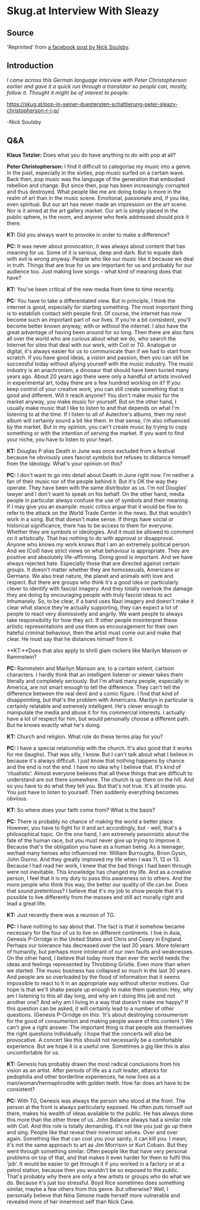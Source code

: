 # Skug.at Interview With Sleazy

## Source

'Reprinted' from [a facebook post by Nick Soulsby](https://www.facebook.com/groups/9068381069/user/556536969/?__cft__[0]=AZXkA0iz6o28r-utfyidN6-X4DTrhFELBUC-UvXZAiNO4bA0ohPRo8I_Q15_5gd4QnO0Io5x9vXdZfM8ajhSn_gF1pcuimXTbIYpdjSp5wq653jvQiHwzG9rd42hYiBIAR2sULmXUPhpWauMxlNmUCAOKXcyDncdddBaRoQmUSCmTEXpO-yIemGyWeXlnk12OUPOuXYZMKOnU54M9UB7GnpxnfFhoCZTJdPcjAsWF1KT0g&__tn__=%2CP-R).

## Introduction

_I came across this German language interview with Peter Christopherson earlier and gave it a quick run through a translator so people can, mostly, follow it. Thought it might be of interest to people:_

https://skug.at/pop-in-seiner-duestersten-schattierung-peter-sleazy-christopherson-r-i-p/

-Nick Soulsby

## Q&A

**Klaus Totzler:** Does what you do have anything to do with pop at all?

**Peter Christopherson:** I find it difficult to categorise my music into a genre. In the past, especially in the sixties, pop music surfed on a certain wave. Back then, pop music was the language of the generation that embodied rebellion and change. But since then, pop has been increasingly corrupted and thus destroyed. What people like me are doing today is more in the realm of art than in the music scene. Emotional, passionate and, if you like, even spiritual. But our art has never made an impression on the art scene. Nor is it aimed at the art gallery market. Our art is simply placed in the public sphere, in the room, and anyone who feels addressed should pick it there.

**KT:** Did you always want to provoke in order to make a difference?

**PC:** It was never about provocation, it was always about content that has meaning for us. Some of it is serious, deep and dark. But to equate dark with evil is wrong anyway. People who like our music like it because we deal in truth. Things that are true for us are important for us and probably for our audience too. Just making love songs - what kind of meaning does that have?

**KT:** You've been critical of the new media from time to time recently.

**PC:** You have to take a differentiated view. But in principle, I think the internet is good, especially for starting something. The most important thing is to establish contact with people first. Of course, the internet has now become such an important part of our lives. If you're a bit consistent, you'll become better known anyway, with or without the internet. I also have the great advantage of having been around for so long. Then there are also fans all over the world who are curious about what we do, who search the Internet for sites that deal with our work, with Coil or TG. Analogue or digital, it's always easier for us to communicate than if we had to start from scratch. If you have good ideas, a vision and passion, then you can still be successful today without allying yourself with the music industry. The music industry is an anachronism, a dinosaur that should have been buried many years ago.
About 20 years ago there were only a handful of artists involved in experimental art, today there are a few hundred working on it? If you keep control of your creative work, you can still create something that is good and different. Will it reach anyone? You don't make music for the market anyway, you make music for yourself. But on the other hand, I usually make music that I like to listen to and that depends on what I'm listening to at the time.
If I listen to all of Autechre's albums, then my next album will certainly sound a bit like them. In that sense, I'm also influenced by the market. But in my opinion, you can't create music by trying to copy something or with the intention of serving the market. If you want to find your niche, you have to listen to your heart.

**KT:** Douglas P alias Death in June was once excluded from a festival because he obviously uses fascist symbols but refuses to distance himself from the ideology. What's your opinion on this?

**PC:** I don't want to go into detail about Death in June right now. I'm neither a fan of their music nor of the people behind it. But it's OK the way they operate. They have been with the same distributor as us. I'm not Douglas' lawyer and I don't want to speak on his behalf. On the other hand, media people in particular always confuse the use of symbols and their meaning. If I may give you an example: music critics argue that it would be fine to refer to the attack on the World Trade Center in the news. But that wouldn't work in a song. But that doesn't make sense. If things have social or historical significance, there has to be access to them for everyone. Whether they are symbols or ideologies. And it must be allowed to comment on it artistically.
That has nothing to do with approval or disapproval. Anyone who knows my work knows that I am an extremely political person. And we (Coil) have strict views on what behaviour is appropriate. They are positive and absolutely life-affirming. Doing good is important. And we have always rejected hate. Especially those that are directed against certain groups. It doesn't matter whether they are homosexuals, Americans or Germans. We also treat nature, the planet and animals with love and respect. But there are groups who think it's a good idea or particularly clever to identify with fascist imagery. And they totally overlook the damage they are doing by encouraging people with truly fascist ideas to act inhumanely. So, to be clear, if a band uses Nazi imagery and doesn't make it clear what stance they're actually supporting, they can expect a lot of people to react very dismissively and angrily. We want people to always take responsibility for how they act. If other people misinterpret these artistic representations and use them as encouragement for their own hateful criminal behaviour, then the artist must come out and make that clear. He must say that he distances himself from it.

**KT:**Does that also apply to shrill glam rockers like Marilyn Manson or Rammstein?

**PC:** Rammstein and Marilyn Manson are, to a certain extent, cartoon characters. I hardly think that an intelligent listener or viewer takes them literally and completely seriously. But I'm afraid many people, especially in America, are not smart enough to tell the difference. They can't tell the difference between the real devil and a comic figure. I find that kind of disappointing, but that's the problem with Americans. Marilyn in particular is certainly relatable and extremely intelligent. He's clever enough to manipulate the media and abuse it for his commercial interests. I actually have a lot of respect for him, but would personally choose a different path. But he knows exactly what he's doing.

**KT:** Church and religion. What role do these terms play for you?

**PC:** I have a special relationship with the church. It's also good that it works for me (laughs). That was silly, I know. But I can't talk about what I believe in because it's always difficult. I just know that nothing happens by chance and the end is not the end. I have no idea why I believe that. It's kind of ‘ritualistic’. Almost everyone believes that all these things that are difficult to understand are out there somewhere. The church is up there on the hill. And so you have to do what they tell you. But that's not true. It's all inside you. You just have to listen to yourself. Then suddenly everything becomes obvious.

**KT:** So where does your faith come from? What is the basis?

**PC:** There is probably no chance of making the world a better place. However, you have to fight for it and act accordingly, but - well, that's a philosophical topic. On the one hand, I am extremely pessimistic about the fate of the human race, but you must never give up trying to improve it. Because that's the obligation you have as a human being. As a teenager, we/had many heroes who influenced me: William Burroughs, Brion Gysin, John Giorno. And they greatly improved my life when I was 11, 12 or 13. Because I had read her work, I knew that the bad things I had been through were not inevitable. This knowledge has changed my life. And as a creative person, I feel that it is my duty to pass this awareness on to others. And the more people who think this way, the better our quality of life can be. Does that sound pretentious? I believe that it's my job to show people that it's possible to live differently from the masses and still act morally right and lead a great life.

**KT:** Just recently there was a reunion of TG.

**PC:** I have nothing to say about that. The fact is that it somehow became necessary for the four of us to live on different continents. I live in Asia, Genesis P-Orridge in the United States and Chris and Cosey in England. Perhaps our tolerance has decreased over the last 30 years. More tolerant of humanity, but perhaps more intolerant of our own faults and weaknesses. On the other hand, I believe that today more than ever the world needs the ideas and feelings represented by Throbbing Gristle. Even more than when we started. The music business has collapsed so much in the last 30 years. And people are so overloaded by the flood of information that it seems impossible to react to it in an appropriate way without ulterior motives. Our hope is that we'll shake people up enough to make them question: Hey, why am I listening to this all day long, and why am I doing this job and not another one? And why am I living in a way that doesn't make me happy? If this question can be asked, it will certainly lead to a number of other questions. (Genesis P-Orridge on this: ‘It's about destroying consumerism for the good of consumerism and making people aware of this content.’) We can't give a right answer. The important thing is that people ask themselves the right questions individually. I hope that the concerts will also be provocative. A concert like this should not necessarily be a comfortable experience. But we hope it is a useful one. Sometimes a gig like this is also uncomfortable for us.

**KT:** Genesis has probably drawn the most radical conclusions from his vision as an artist. After periods of life as a cult leader, attacks for pedophilia and other borderline experiences, he now lives as a man/woman/hermaphrodite with golden teeth. How far does art have to be consistent?

**PC:** With TG, Genesis was always the person who stood at the front. The person at the front is always particularly exposed. He often puts himself out there, makes his wealth of ideas available to the public. He has always done this more than the other three of us. John Balance always had a similar role with Coil. And this role is totally demanding. It's not like you just go up there and sing. People like that reveal their innermost selves. Over and over again. Something like that can cost you your sanity, it can kill you. I mean, it's not the same approach to art as Jim Morrison or Kurt Cobain. But they went through something similar. Often people like that have very personal problems on top of that, and that makes it even harder for them to fulfil this ‘job’. It would be easier to get through it if you worked in a factory or at a petrol station, because then you wouldn't be so exposed to the public. That's probably why there are only a few artists or groups who do what we do. Because it's just too stressful. Boyd Rice sometimes does something similar, maybe a few others from this genre. But otherwise? Well, I personally believe that Nina Simone made herself more vulnerable and revealed more of her innermost self than Nick Cave.
